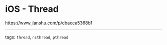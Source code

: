 # iOS - Thread

<https://www.jianshu.com/p/cbaeea5368b1>

---

tags: `thread`, `nsthread`, `pthread`
